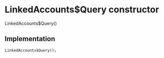 


# LinkedAccounts$Query constructor







LinkedAccounts$Query()





## Implementation

```dart
LinkedAccounts$Query();
```







